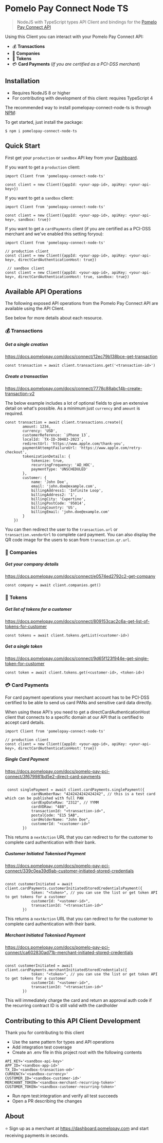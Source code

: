 # Pomelo Pay Connect Node TS

> NodeJS with TypeScript types API Client and bindings for the [Pomelo Pay Connect API](https://docs.pomelopay.com)

Using this  Client you can interact with your Pomelo Pay Connect API:
- 💰 __Transactions__
- 💼 __Companies__
- 🔐 __Tokens__
- 💳 __Card Payments__ (_If you are certified as a PCI-DSS merchant_)

## Installation

- Requires NodeJS 8 or higher
- For contributing with development of this client: requires TypeScript 4

The recommended way to install pomelopay-connect-node-ts is through [NPM](https://npmjs.com):

To get started, just install the package:

```
$ npm i pomelopay-connect-node-ts
```

## Quick Start

First get your `production` or `sandbox` API key from your [Dashboard](https://dashboard.pomelopay.com).

If you want to get a `production` client:

```node
import Client from 'pomelopay-connect-node-ts'

const client = new Client({appId: <your-app-id>, apiKey: <your-api-key>})
```

If you want to get a `sandbox` client:

```node
import Client from 'pomelopay-connect-node-ts'

const client = new Client({appId: <your-app-id>, apiKey: <your-api-key>, sandbox: true})
```

If you want to get a `cardPayments` client (if you are certified as a PCI-DSS merchant and we've enabled this setting foryou):

```node
import Client from 'pomelopay-connect-node-ts'

// production client
const client = new Client({appId: <your-app-id>, apiKey: <your-api-key>, directCardAuthenticationHost: true})

 // sandbox client
const client = new Client({appId: <your-app-id>, apiKey: <your-api-key>, directCardAuthenticationHost: true, sandbox: true})
```

## Available API Operations

The following exposed API operations from the Pomelo Pay Connect API are available using the API Client.

See below for more details about each resource.

### 💰 __Transactions__

##### Get a single creation
https://docs.pomelopay.com/docs/connect/12ec79b138bce-get-transaction

```node
const transaction = await client.transactions.get('<transaction-id>')
```

##### Create a transaction
https://docs.pomelopay.com/docs/connect/7778c88abc14b-create-transaction-v2

The below example includes a lot of optional fields to give an extensive detail on what's possible. As a minimum just `currency` and `amount` is required.

```node
const transaction = await client.transactions.create({
        amount: 1234,
        currency: 'USD',
        customerReference: `iPhone 13`,
        localId: `TX-ID-30483-2023`,
        redirectUrl: 'https://www.apple.com/thank-you',
        paymentAttemptFailureUrl: 'https://www.apple.com/retry-checkout',
        tokenizationDetails: {
            tokenize: true,
            recurringFrequency: 'AD_HOC',
            paymentType: 'UNSCHEDULED'
        },
        customer: {
            name: 'John Doe',
            email: 'john.doe@example.com',
            billingAddress1: 'Infinite Loop',
            billingAddress2: '1',
            billingCity: 'Cupertino',
            billingPostCode: '95014',
            billingCountry: 'US',
            billingEmail: 'john.doe@example.com'
        }
    })
```

You can then redirect the user to the `transaction.url` or `transaction.vendorUrl` to complete card payment.
You can also display the QR code image for the users to scan from `transaction.qr.url`. 

### 💼 __Companies__

##### Get your company details
https://docs.pomelopay.com/docs/connect/e0574ed2792c2-get-company

```node
const company = await client.companies.get()
```

### 🔐 __Tokens__

##### Get list of tokens for a customer
https://docs.pomelopay.com/docs/connect/809153cac2c6a-get-list-of-tokens-for-customer

```node
const tokens = await client.tokens.getList(<customer-id>)
```

##### Get a single token
https://docs.pomelopay.com/docs/connect/9d65f123f944e-get-single-token-for-customer

```node
const token = await client.tokens.get(<customer-id>, <token-id>)
```

### 💳 __Card Payments__

For card payment operations your merchant account has to be PCI-DSS certified to be able to send us card PANs and sensitive card data directly.

When using these API's you need to get a directCardAuthenticationHost client that connects to a specific domain at our API that is certified to accept card details.

```node
import Client from 'pomelopay-connect-node-ts'

// production client
const client = new Client({appId: <your-app-id>, apiKey: <your-api-key>, directCardAuthenticationHost: true})
```

##### Single Card Payment
https://docs.pomelopay.com/docs/pomelo-pay-pci-connect/3f679981bd5e2-direct-card-payments

```node

 const singlePayment = await client.cardPayments.singlePayment({
            cardNumberRaw: "4242424242424242", // this is a test card which can be published with full PAN
            cardExpDateRaw: "2312", // YYMM
            cardVDRaw: "488",
            transactionId: "<transaction-id>",
            postalCode: "E15 5AB",
            cardHolderName: "John Doe",
            customerId: "<customer-id>"
        })
```

This returns a `nextAction` URL that you can redirect to for the customer to complete card authentication with their bank.

##### Customer Initiated Tokenised Payment
https://docs.pomelopay.com/docs/pomelo-pay-pci-connect/339c0ea39d9ab-customer-initiated-stored-credentials

```node

const customerInitiated = await client.cardPayments.customerInitiatedStoredCredentialsPayment({
            token: "<token>", // you can use the list or get token API to get tokens for a customer
            customerId: "<ustomer-id>",
            transactionId: "<transaction-id>"
        })
```

This returns a `nextAction` URL that you can redirect to for the customer to complete card authentication with their bank.

##### Merchant Initiated Tokenised Payment
https://docs.pomelopay.com/docs/pomelo-pay-pci-connect/ca602830ad71b-merchant-initiated-stored-credentials

```node

const customerInitiated = await client.cardPayments.merchantInitiatedStoredCredentials({
            token: "<token>", // you can use the list or get token API to get tokens for a customer
            customerId: "<ustomer-id>",
            transactionId: "<transaction-id>"
        })
```

This will immediately charge the card and return an approval auth code if the recurring contract ID is still valid with the cardholder


## Contributing to this API Client Development

Thank you for contributing to this client

- Use the same pattern for types and API operations
- Add integration test coverage
- Create an .env file in this project root with the following contents

```
API_KEY='<sandbox-api-key>'
APP_ID='<sandbox-app-id>'
TX_ID='<sandbox-transaction-od>'
CURRENCY='<sandbox-currency>'
CUSTOMER_ID='<sandbox-customer-id>'
MERCHANT_TOKEN='<sandbox-merchant-recurring-token>'
CUSTOMER_TOKEN='<sandbox-customer-recurring-token>'
```

- Run npm test:integration and verify all test succeeds
- Open a PR describing the changes


## About

⭐ Sign up as a merchant at https://dashboard.pomelopay.com and start receiving payments in seconds.
